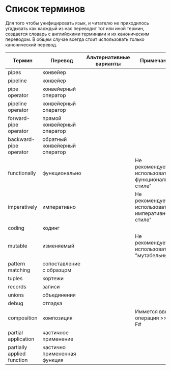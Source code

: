 Список терминов
===============

Для того чтобы унифицировать язык, и читателю не приходилось угадывать как какждый из нас переводит тот или иной термин, создается словарь с английскими терминами и их каноническим переводом.
В общем случае всегда стоит использовать только канонический перевод. 

| Термин | Перевод | Альтернативные варианты | Примечание |
| ------ | ------- | ----------------------- | ---------- |
| pipes  | конвейер | | |
| pipeline | конвейер | | |
| pipe operator | конвейерный оператор | | |
| pipeline operator | конвейерный оператор | | |
| forward-pipe operator | прямой конвейерный оператор | | |
| backward-pipe operator | обратный конвейерный оператор | | |
| functionally | функционально | | Не рекомендуется использовать "в функциональном стиле" |
| imperatively  | императивно | | Не рекомендуется использовать "в императивном стиле" |
| coding  | кодинг | | |
| mutable  | изменяемый | | Не рекомендуется использовать "мутабельный" |
| pattern matching  | сопоставление с образцом | | |
| tuples  | кортежи | | |
| records   | записи  | | |
| unions  | объединения | | |
| debug  | отладка | | |
| composition   | композиция |  | Иммется ввиде операция >> в F# |
| partial application | частичное применение | | |
| partially applied function | частично примененная функция | | |
